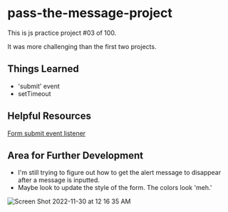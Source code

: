 # pass-the-message-project

This is js practice project #03 of 100. 

It was more challenging than the first two projects.

## Things Learned
- 'submit' event
- setTimeout

## Helpful Resources
[Form submit event listener](https://www.javascripttutorial.net/javascript-dom/javascript-form/) 

## Area for Further Development
- I'm still trying to figure out how to get the alert message to disappear after a message is inputted.
- Maybe look to update the style of the form. The colors look 'meh.'

![Screen Shot 2022-11-30 at 12 16 35 AM](https://user-images.githubusercontent.com/75948442/204713447-d6052e62-a130-4ab0-90d8-8713aa48e2f5.png)
